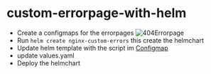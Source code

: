 # custom-errorpage-with-helm

- Create a configmaps for the errorpages ![404Errorpage](404errorconfig.yaml)
- Run `helm create nginx-custom-errors` this create the helmchart
- Update helm template with the script im [Configmap](configmap.yml)
- update values.yaml 
- Deploy the helmchart
